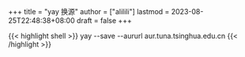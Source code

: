 +++
title = "yay 换源"
author = ["alilili"]
lastmod = 2023-08-25T22:48:38+08:00
draft = false
+++

{{< highlight shell >}}
yay --save --aururl aur.tuna.tsinghua.edu.cn
{{< /highlight >}}
